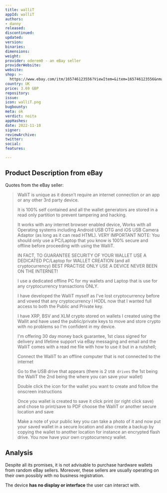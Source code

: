 ```yaml
---
title: walliT
appId: walliT
authors:
- danny
released: 
discontinued: 
updated: 
version: 
binaries: 
dimensions: 
weight: 
provider: oderem0 - an eBay seller
providerWebsite: 
website: 
shop: >-
  https://www.ebay.com/itm/165746123556?ViewItem=&item=165746123556&nma=true&si=wNIoKyvq8YnrTuLkYDBFxXzHl64%253D&orig_cvip=true&nordt=true&rt=nc&_trksid=p2047675.l2557
country: UK
price: 3.69 GBP
repository: 
issue: 
icon: walliT.png
bugbounty: 
meta: ok
verdict: noita
appHashes: 
date: 2022-11-10
signer: 
reviewArchive: 
twitter: 
social: 
features: 

---
```


## Product Description from eBay

Quotes from the eBay seller:

> WalliT is unique as it doesn’t require an internet connection or an app or any other 3rd party device. 
>
> It is 100% self contained and all the wallet generators are stored in a read only partition to prevent tampering and hacking.
>
> It works with any internet browser enabled device, Works with all Operating systems including Android USB OTG and iOS USB Camera Adaptor (as long as it can read HTML).
> VERY IMPORTANT NOTE: You should only use a PC/Laptop that you know is 100% secure and offline before proceeding with using the WalliT.
>
> IN FACT, TO GUARANTEE SECURITY OF YOUR WALLET USE A DEDICATED PC/Laptop for WALLET CREATION (and all cryptocurrency) BEST PRACTISE ONLY USE A DEVICE NEVER BEEN ON THE INTERNET!
>
> I use a dedicated offline PC for my wallets and Laptop that is use for any cryptocurrency transactions ONLY.
>
> I have developed the WalliT myself as I've lost cryptocurrency before and vowed that any cryptocurrency I HODL now that I wanted full access to both the Public and Private key.
>
> I have XRP, BSV and XLM crypto stored on wallets I created using the Wallit and have used the public/private keys to move and store crypto with no problems so I'm confident in my device.
>
> I'm offering 30 day money back guarantee, 1st class signed for delivery and lifetime support via eBay messaging and email and the WalliT comes with a read me file with how to use it but in a nutshell;
>
> Connect the WalliT to an offline computer that is not connected to the internet
>
> Go to the USB drive that appears (there is 2 `USB drives` the 1st being the WalliT the 2nd being the where you can save your wallet)
>
> Double click the icon for the wallet you want to create and follow the onscreen instructions
>
> Once you wallet is created to save it click print (or right click save) and chose to print/save to PDF choose the WalliT or another secure location and save
>
> Make a note of your public key you can take a photo of it and now put your saved wallet in a secure location and also create a backup by copying the wallet to another location for instance an encrypted flash drive. You now have your own cryptocurrency wallet.

## Analysis 

Despite all its promises, it is not advisable to purchase hardware wallets from random eBay sellers. Moreover, these sellers are usually operating on their own possibly with no business registration. 

The device **has no display or interface** the user can interact with.